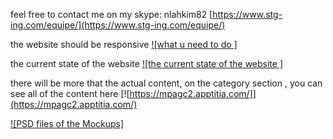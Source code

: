 
feel free to contact me on my skype: nlahkim82
[https://www.stg-ing.com/equipe/](https://www.stg-ing.com/equipe/)

the website should be responsive
[![what u need to do ]](https://youtu.be/fSOXvMTDVF8)

the current state of the website
[![the current state of the website ]](https://youtu.be/5fI-aKe14LM)


there will be more that the actual content, on the category section , 
you can see all of the content here [![https://mpagc2.apptitia.com/]](https://mpagc2.apptitia.com/)


[![PSD files of the Mockups]](https://www.dropbox.com/l/scl/AABEuvfsRtcYxE0TbFxOvM-Y4nleXDU1Lno)
